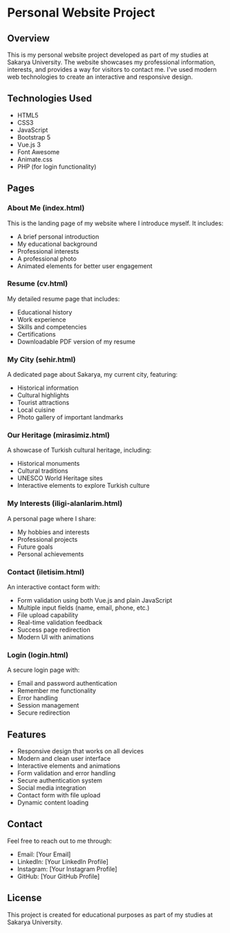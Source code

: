 # Personal Website Project

## Overview
This is my personal website project developed as part of my studies at Sakarya University. The website showcases my professional information, interests, and provides a way for visitors to contact me. I've used modern web technologies to create an interactive and responsive design.

## Technologies Used
- HTML5
- CSS3
- JavaScript
- Bootstrap 5
- Vue.js 3
- Font Awesome
- Animate.css
- PHP (for login functionality)

## Pages

### About Me (index.html)
This is the landing page of my website where I introduce myself. It includes:
- A brief personal introduction
- My educational background
- Professional interests
- A professional photo
- Animated elements for better user engagement

### Resume (cv.html)
My detailed resume page that includes:
- Educational history
- Work experience
- Skills and competencies
- Certifications
- Downloadable PDF version of my resume

### My City (sehir.html)
A dedicated page about Sakarya, my current city, featuring:
- Historical information
- Cultural highlights
- Tourist attractions
- Local cuisine
- Photo gallery of important landmarks

### Our Heritage (mirasimiz.html)
A showcase of Turkish cultural heritage, including:
- Historical monuments
- Cultural traditions
- UNESCO World Heritage sites
- Interactive elements to explore Turkish culture

### My Interests (iligi-alanlarim.html)
A personal page where I share:
- My hobbies and interests
- Professional projects
- Future goals
- Personal achievements

### Contact (iletisim.html)
An interactive contact form with:
- Form validation using both Vue.js and plain JavaScript
- Multiple input fields (name, email, phone, etc.)
- File upload capability
- Real-time validation feedback
- Success page redirection
- Modern UI with animations

### Login (login.html)
A secure login page with:
- Email and password authentication
- Remember me functionality
- Error handling
- Session management
- Secure redirection

## Features
- Responsive design that works on all devices
- Modern and clean user interface
- Interactive elements and animations
- Form validation and error handling
- Secure authentication system
- Social media integration
- Contact form with file upload
- Dynamic content loading

## Contact
Feel free to reach out to me through:
- Email: [Your Email]
- LinkedIn: [Your LinkedIn Profile]
- Instagram: [Your Instagram Profile]
- GitHub: [Your GitHub Profile]

## License
This project is created for educational purposes as part of my studies at Sakarya University.
